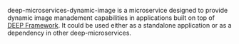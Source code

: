 deep-microservices-dynamic-image is a microservice designed to provide dynamic image manadement capabilities
in applications built on top of [DEEP Framework](https://github.com/MitocGroup/deep-framework).
It could be used either as a standalone application or as a dependency in other deep-microservices.

